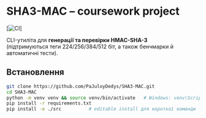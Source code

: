 # SHA3-MAC – coursework project  
[![CI](https://github.com/PaJuloyDedys/SHA3-MAC/actions/workflows/ci.yml/badge.svg)]

CLI-утиліта для **генерації та перевірки HMAC-SHA-3**  
(підтримуються теги 224/256/384/512 біт, а також бенчмарки й автоматичні тести).

## Встановлення

```bash
git clone https://github.com/PaJuloyDedys/SHA3-MAC.git
cd SHA3-MAC
python -m venv venv && source venv/bin/activate   # Windows: venv\Scripts\activate
pip install -r requirements.txt
pip install -e ./src          # editable install для короткої команди `python -m hmac_sha3`
